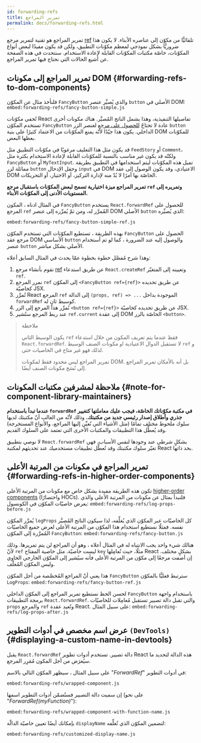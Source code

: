 ```yaml
---
id: forwarding-refs
title: تمرير المراجع
permalink: docs/forwarding-refs.html
---
```


تمرير المراجع هو تقنية لتمرير مرجع [ref](/docs/refs-and-the-dom.html) تلقائيًّا من مكوّن إلى عناصره الأبناء. لا يكون هذا ضروريًّا بشكل نموذجي لمعظم مكوّنات التطبيق، ولكن قد يكون مفيدًا لبعض أنواع المكوّنات، خاصّة مكتبات المكوّنات القابلة لإعادة الاستخدام. سنتحدث في هذه الصفحة عن أشيع الحالات التي نحتاج فيها تمرير المراجع.

## تمرير المراجع إلى مكونات DOM {#forwarding-refs-to-dom-components}

فلنأخذ مثال عن المكوّن `FancyButton` والذي يُصيِّر عنصر `button` الأصلي في DOM:
`embed:forwarding-refs/fancy-button-simple.js`

تُخفي مكوّنات React تفاصيلها التنفيذية، وهذا يشمل الناتج المُصيَّر. هناك مكونات أخرى تستخدم المكوّن `FancyButton` عادة لا تحتاجً [للحصول على مرجع](/docs/refs-and-the-dom.html) لعنصر الزر `button `الداخلي. يكون هذا جيّدًا لأنّه يمنع المكوّنات من الاعتماد كثيرًا على بنية DOM للمكوّنات بعظها البعض.

قد يكون مثل هذا التغليف مرغوبًا في مكوّنات التطبيق مثل `FeedStory` أو `Comment`، ولكنّه قد يكون غير مناسب بالنسبة للمكوّنات القابلة لإعادة الاستخدام بكثرة مثل `FancyButton` أو `MyTextInput`. تميل هذه المكوّنات ليتم استخدامها في التطبيق بطريقة مماثلة لزر `button` وحقل الإدخال `input` في DOM الاعتيادي، وقد يكون الوصول إلى عقد DOM الخاصّة بها أمرًا لا بُدّ منه لإدارة التركيز، أو الاختيار، أو التحريكات.

**تمرير المراجع ميزة اختيارية تسمح لبعض المكوّنات باستقبال مرجع `ref` وتمريره إلى المستويات الأدنى إلى المكوّنات الأبناء.**

في المثال ادناه ، المكون `FancyButton` يستخدم `React.forwardRef` للحصول على المرجع `ref` المُمرَّر له، ومن ثمّ يُمرِّره إلى عنصر DOM الأصلي `button` الذي يُصيِّره:

`embed:forwarding-refs/fancy-button-simple-ref.js`

بهذه الطريقة ، تستطيع المكوّنات التي تستخدم المكوّن `FancyButton` الحصول على مرجع عقد DOM الأساسي `button` والوصول إليه عند الضرورة ، كما لو تم أستخدام عنصر `button` الأصلي بشكل مباشر.

وهذا شرح مُفصَّل خطوة بخطوة عمّا يحدث في المثال السابق أعلاه:

1. نقوم بأنشاء مرجع [ref](/docs/refs-and-the-dom.html) عن طريق استدعاء `React.createRef` وتعيينه إلى المتغيّر `ref`.
1. نمرر المرجع `ref` إلى المكوّن ‎`<FancyButton ref={ref}>‎` عن طريق تحديده كخاصيّة JSX.
1. تُمرِّر React المرجع `ref` إلى الدالة ‎`(props, ref) => ...‎` الموجودة بداخل `forwardRef` كوسيط ثانٍ له.
1. نُمرِّر هذا المرجع إلى الزر `‎‎<button ref={ref}>‎‎` عن طريق تحديده كخاصيّة JSX.
1. عند ربط المرجع ستُشير `ref.current` إلى عقدة DOM الخاصّة بالزر ‎`<button>‎`.

>ملاحظة
>
>يكون الوسيط الثاني `ref` فقظ عندما يتم تعريف المكون من خلال استدعاء `React.forwardRef`. لا تستقبل الدوال الاعتيادية او مكونات الصنف الوسيط `ref` و لذلك فهو غير متاح في الخاصيات حتى.
>
>تمرير المراجع ليس محدود فقظ لمكونات DOM. بل أنه بالأمكان تمرير المراجع إلى نُسَخ مكونات الصنف أيضًا. 

## ملاحظة لمشرفين مكتبات المكونات {#note-for-component-library-maintainers}

**عندما تبدأ باستخدام `forwardRef` في مكتبة مكوّناتك الخاصّة، فيجب عليك معاملتها كتغيير جذري وأطلاق إصدار رئيسي جديد من مكتبتك.** وذلك لأنّه من الغالب أنّ مكتبتك لديها سلوك ملحوظ مختلف تمامًا (مثل الأشياء التي نُعيِّن إليها المراجع، والأنواع المستخرجة) وقد يُعطِّل هذا التطبيقات والمكتبات الأخرى التي تعتمد على السلوك القديم.

لا نوصي بتطبيق `React.forwardRef` بشكلٍ شرطي عند وجودها لنفس الأسباب، فهي تغيّر سلوك مكتبتك وقد تُعطِّل تطبيقات مستخدميك عند تحديثهم لمكتبة React بحد ذاتها.

## تمرير المراجع في مكونات من المرتبة الأعلى {#forwarding-refs-in-higher-order-components}

تكون هذه الطريقة مفيدة بشكل خاص مع مكونات من المرتبة الأعلى [higher-order components](/docs/higher-order-components.html) (واختصارًا HOCs). فلنبدأ بمثال عن مكونات من المرتبة الأعلى والذي يعرض خاصيّات المكوّن في الكونسول:
`embed:forwarding-refs/log-props-before.js`


يُمرِّر المكوّن `logProps` كل الخاصيّات عبر المكوّن الذي يُغلِّفه، لذا سيكون الناتج المُصيَّر نفسه. فمثلًا نستطيع استخدام هذا المكوّن من المرتبة الأعلى لعرض جميع الخاصيّات المُمرَّرة إلى المكوّن `FancyButton`:
`embed:forwarding-refs/fancy-button.js`

هنالك شيء واحد يجب الانتباه له في المثال أعلاه ، وهو أن المراجع لن يتم تمريرها. وذلك لأنّ `ref` ليست خاصيّة. مثل خاصية المفتاح `key` مثلًا، حيث تُعامِلها React بشكلٍ مختلف. إن أضفت مرجعًا إلى مكوّن من المرتبة الأعلى فأنه سيُشير إلى المكوّن الخارجي الحاوي وليس المكوّن المُغلّف.

 هذا يعني أنّ المراجع المُخصَّصة من أجل المكوّن `FancyButton` سترتبط فعليًّا بالمكوّن `LogProps`:
`embed:forwarding-refs/fancy-button-ref.js`

لحسن الحظ نستطيع تمرير المراجع إلى المكوّن الداخلي `FancyButton` باستخدام واجهة برمجة التطبيقات `React.forwardRef`. والتي تقبل دالة تصيير تستقبل مُعامِلات للخاصيّات `props` والمرجع `ref` وتُعيد عقدة React. على سبيل المثال:
`embed:forwarding-refs/log-props-after.js`

## عرض اسم مخصص في أدوات التطوير `(DevTools)` {#displaying-a-custom-name-in-devtools}

يقبل `React.forwardRef` دالة تصيير. تستخدم أدوات تطوير React هذه الدالة لتحديد ما سيُعرَض من أجل المكون مُمَرِر المرجع.

على سبيل المثال ، سيظهر المكوّن التالي بالاسم "*ForwardRef*" في أدوات التطوير:

`embed:forwarding-refs/wrapped-component.js`

إن سميت دالة التصيير فستُضمّن أدوات التطوير اسمها (على نحو ‎"*ForwardRef(myFunction)*"‎):

`embed:forwarding-refs/wrapped-component-with-function-name.js`

بإمكانك أيضًا تعيين خاصيّة الدالّة `displayName` لتضمين المكوّن الذي تُغلِّفه:

`embed:forwarding-refs/customized-display-name.js`
